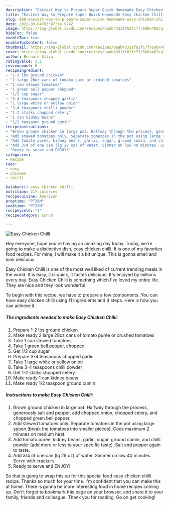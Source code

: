 ```yaml
---
description: "Easiest Way to Prepare Super Quick Homemade Easy Chicken Chilli"
title: "Easiest Way to Prepare Super Quick Homemade Easy Chicken Chilli"
slug: 889-easiest-way-to-prepare-super-quick-homemade-easy-chicken-chilli
date: 2022-03-04T03:47:14.974Z
image: https://img-global.cpcdn.com/recipes/baab43311f62fc7f/680x482cq70/easy-chicken-chilli-recipe-main-photo.jpg
hideToc: false
enableToc: true
enableTocContent: false
thumbnail: https://img-global.cpcdn.com/recipes/baab43311f62fc7f/680x482cq70/easy-chicken-chilli-recipe-main-photo.jpg
cover: https://img-global.cpcdn.com/recipes/baab43311f62fc7f/680x482cq70/easy-chicken-chilli-recipe-main-photo.jpg
author: Bernard Silva
ratingvalue: 3.1
reviewcount: 8
recipeingredient:
- "1-2 lbs ground chicken"
- "2 large 28oz cans of tomato pure or crushed tomatoes"
- "1 can stewed tomatoes"
- "1 green bell pepper chopped"
- "1/2 cup sugar"
- "3-4 teaspoons chopped garlic"
- "1 large white or yellow onion"
- "3-4 teaspoons chilli powder"
- "1-2 stalks chopped celery"
- "1 can kidney beans"
- "1/2 teaspoon ground cumin"
recipeinstructions:
- "Brown ground chicken in large pot. Halfway through the process, generously salt and pepper, add chopped onion, chopped celery, and chopped green bell pepper."
- "Add stewed tomatoes only. Separate tomatoes in the pot using large spoon (break the tomatoes into smaller pieces). Cook maximum 2 minutes on medium heat."
- "Add tomato purée, kidney beans, garlic, sugar, ground cumin, and chilli powder (add more or less to your specific taste). Salt and pepper again to taste."
- "Add 3/4 of one can (lg 28 oz) of water. Simmer on low 40 minutes. Serve with crackers."
- "Ready to serve and ENJOY!"
categories:
- Recipe
tags:
- easy
- chicken
- chilli

katakunci: easy chicken chilli 
nutrition: 217 calories
recipecuisine: American
preptime: "PT26M"
cooktime: "PT37M"
recipeyield: "1"
recipecategory: Lunch

---
```



![Easy Chicken Chilli](https://img-global.cpcdn.com/recipes/baab43311f62fc7f/680x482cq70/easy-chicken-chilli-recipe-main-photo.jpg)

Hey everyone, hope you're having an amazing day today. Today, we're going to make a distinctive dish, easy chicken chilli. It is one of my favorites food recipes. For mine, I will make it a bit unique. This is gonna smell and look delicious.



Easy Chicken Chilli is one of the most well liked of current trending meals in the world. It is easy, it is quick, it tastes delicious. It's enjoyed by millions every day. Easy Chicken Chilli is something which I've loved my entire life. They are nice and they look wonderful.


To begin with this recipe, we have to prepare a few components. You can have easy chicken chilli using 11 ingredients and 4 steps. Here is how you can achieve it.

<!--inarticleads1-->

##### The ingredients needed to make Easy Chicken Chilli:

1. Prepare 1-2 lbs ground chicken
1. Make ready 2 large 28oz cans of tomato purée or crushed tomatoes
1. Take 1 can stewed tomatoes
1. Take 1 green bell pepper, chopped
1. Get 1/2 cup sugar
1. Prepare 3-4 teaspoons chopped garlic
1. Take 1 large white or yellow onion
1. Take 3-4 teaspoons chilli powder
1. Get 1-2 stalks chopped celery
1. Make ready 1 can kidney beans
1. Make ready 1/2 teaspoon ground cumin




<!--inarticleads2-->

##### Instructions to make Easy Chicken Chilli:

1. Brown ground chicken in large pot. Halfway through the process, generously salt and pepper, add chopped onion, chopped celery, and chopped green bell pepper.
1. Add stewed tomatoes only. Separate tomatoes in the pot using large spoon (break the tomatoes into smaller pieces). Cook maximum 2 minutes on medium heat.
1. Add tomato purée, kidney beans, garlic, sugar, ground cumin, and chilli powder (add more or less to your specific taste). Salt and pepper again to taste.
1. Add 3/4 of one can (lg 28 oz) of water. Simmer on low 40 minutes. Serve with crackers.
1. Ready to serve and ENJOY!



So that is going to wrap this up for this special food easy chicken chilli recipe. Thanks so much for your time. I'm confident that you can make this at home. There is gonna be more interesting food in home recipes coming up. Don't forget to bookmark this page on your browser, and share it to your family, friends and colleague. Thank you for reading. Go on get cooking!
